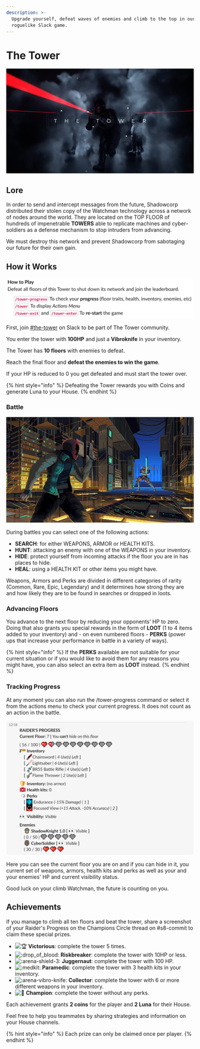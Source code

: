 ```yaml
---
description: >-
  Upgrade yourself, defeat waves of enemies and climb to the top in our async
  roguelike Slack game.
---
```


# The Tower

![](../.gitbook/assets/screen-shot-2021-03-25-at-12.03.38-am.png)

## Lore

In order to send and intercept messages from the future, Shadowcorp distributed their stolen copy of the Watchman technology across a network of nodes around the world. They are located on the TOP FLOOR of hundreds of impenetrable **TOWERS** able to replicate machines and cyber-soldiers as a defense mechanism to stop intruders from advancing.

We must destroy this network and prevent Shadowcorp from sabotaging our future for their own gain.

## How it Works

![](../.gitbook/assets/screenshot_2021-03-25-slack-the-tower-staging-x-team.png)

First, join [\#the-tower](https://app.slack.com/client/T0257R0RP/C01L4M80FE1) on Slack to be part of The Tower community.

You enter the tower with **100HP** and just a **Vibroknife** in your inventory.

The Tower has **10 floors** with enemies to defeat.

Reach the final floor and **defeat the enemies to win the game**.

If your HP is reduced to 0 you get defeated and must start the tower over.

{% hint style="info" %}
Defeating the Tower rewards you with Coins and generate Luna to your House.
{% endhint %}

### Battle

![](../.gitbook/assets/ninja.gif)

During battles you can select one of the following actions:

* **SEARCH**: for either WEAPONS, ARMOR or HEALTH KITS.
* **HUNT**: attacking an enemy with one of the WEAPONS in your inventory.
* **HIDE**: protect yourself from incoming attacks if the floor you are in has places to hide.
* **HEAL**: using a HEALTH KIT or other items you might have.

Weapons, Armors and Perks are divided in different categories of rarity \(Common, Rare, Epic, Legendary\) and it determines how strong they are and how likely they are to be found in searches or dropped in loots.

### Advancing Floors

You advance to the next floor by reducing your opponents' HP to zero. Doing that also grants you special rewards in the form of **LOOT** \(1 to 4 items added to your inventory\) and - on even numbered floors - **PERKS** \(power ups that increase your performance in battle in a variety of ways\).

{% hint style="info" %}
If the **PERKS** available are not suitable for your current situation or if you would like to avoid them for any reasons you might have, you can also select an extra item as **LOOT** instead.
{% endhint %}

### Tracking Progress

At any moment you can also run the /tower-progress command or select it from the actions menu to check your current progress. It does not count as an action in the battle.

![](../.gitbook/assets/image-3-.png)

Here you can see the current floor you are on and if you can hide in it, you current set of weapons, armors, health kits and perks as well as your and your enemies' HP and current visibility status.

Good luck on your climb Watchman, the future is counting on you.

## Achievements

If you manage to climb all ten floors and beat the tower, share a screenshot of your Raider's Progress on the Champions Circle thread on \#s8-commit to claim these special prizes.

*  ![:trophy:](https://a.slack-edge.com/production-standard-emoji-assets/13.0/google-medium/1f3c6@2x.png) **Victorious**: complete the tower 5 times.
*  ![:drop\_of\_blood:](https://a.slack-edge.com/production-standard-emoji-assets/13.0/google-medium/1fa78@2x.png) **Riskbreaker**: complete the tower with 10HP or less.
*  ![:arena-shield-3:](https://emoji.slack-edge.com/T0257R0RP/arena-shield-3/9608ea009b98e691.png) **Juggernaut**: complete the tower with 100 HP.
*  ![:medkit:](https://emoji.slack-edge.com/T0257R0RP/medkit/feb463579cd8d0af.png) **Paramedic**: complete the tower with 3 health kits in your inventory.
*  ![:arena-vibro-knife:](https://emoji.slack-edge.com/T0257R0RP/arena-vibro-knife/2b44aab658e09e58.png) **Collector**: complete the tower with 6 or more different weapons in your inventory.
*  ![:star2:](https://a.slack-edge.com/production-standard-emoji-assets/13.0/google-medium/1f31f@2x.png) **Champion**: complete the tower without any perks.

Each achievement grants **2 coins** for the player and **2 Luna** for their House.

Feel free to help you teammates by sharing strategies and information on your House channels.

{% hint style="info" %}
Each prize can only be claimed once per player.
{% endhint %}

